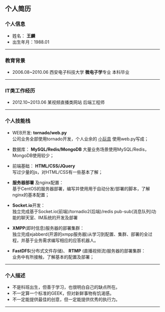 ﻿## 个人简历

### 个人信息
* 姓名： **王麟**
* 出生年月：1988.01

------

### 教育背景
* 2006.08~2010.06 西安电子科技大学 **微电子学**专业 本科毕业

------

### IT类工作经历
* 2012.10~2013.06 某视频直播类网站 后端工程师

------

### 个人技能栈
* WEB开发: **tornado/web.py**  
公司业务全部使用tornado开发，个人业余的 [小玩具](http://atlvtu.sinaapp.com/index) 使用web.py写成；
  
* 数据库： **MySQL/Redis/MongoDB**
大量业务场景使用MySQL/Redis，MongoDB使用较少；
  
* 前端基础： **HTML/CSS/JQuery**  
写过少量的js，对HTML/CSS有一些基本了解；
  
* **服务器部署** 及nginx配置：  
基于CentOS的服务器部署，编写并使用用于自动分发/部署的脚本，了解nginx的基本配置；

* **Socket.io**开发：  
独立完成基于Socket.io(前端)/tornadio2(后端)/redis pub-sub(消息队列)功能的聊天室、IM系统的开发及部署

* **XMPP**(即时信息)服务器的部署集群：  
独立完成ejabberd(开源的xmpp服务器)从学习到配置、集群、部署的全过程，并基于业务需求编写相应的应答机器人。

* **FastDFS**(分布式文件存储)、 **RTMP** (直播视频流)服务器的部署集群：  
业务中有所接触，了解基本的配置及部署；


------

### 个人描述
* 不是科班出生，但善于学习，也很明白自己的缺点所在。
* 不一定算一个标准的GEEK，但对新鲜事物有饥渴感。
* 不一定能提供最佳的创意，但一定能提供优秀的执行力。

------